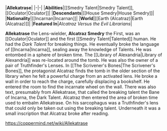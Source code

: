 |**Allekatrase**|
|-|-|
|**Abilities**|[[Smedry Talent\|Smedry Talent]], [[Oculator\|Oculator]]|
|**Descendants**|[[House Smedry\|House Smedry]]|
|**Nationality**|[[Incarnan\|Incarnan]]|
|**World**|[[Earth (Alcatraz)\|Earth (Alcatraz)]]|
|**Featured In**|*Alcatraz Versus the Evil Librarians*|

**Allekatrase** the Lens-wielder, **Alcatraz Smedry** the First, was an [[Oculator\|Oculator]] and the first [[Smedry Talent\|Talented]] human. He had the *Dark Talent* for breaking things.
He eventually broke the language of [[Incarna\|Incarna]], sealing away the knowledge of Talents. He was entombed in a sphere of broken time. The [[Library of Alexandria\|Library of Alexandria]] was re-located around the tomb. He was also the owner of a pair of Truthfinder's Lenses.
In [[The Scrivener's Bones\|The Scrivener's Bones]], the protagonist Alcatraz finds the tomb in the older section of the library when he felt a powerful charge from an activated lens. He broke a wall in order to reach the charge, carefully displacing a bookshelf. He entered the room to find the incarnate wheel on the wall. There was also text, presumably from Allekatrase, that called the breaking talent the Bane of Incarna, the Dark Talent. Alcatraz then entered the area of broken time used to embalm Allekatrase. On his sarcophagus was a Truthfinder's lens that could only be taken out using the breaking talent. Underneath it was a small inscription that Alcatraz broke after reading.



https://coppermind.net/wiki/Allekatrase